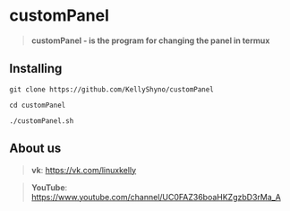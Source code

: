 # customPanel

> **customPanel - is the program for changing the panel in termux**

## Installing

`git clone https://github.com/KellyShyno/customPanel`

`cd customPanel`

`./customPanel.sh`

## About us

> **vk**: <https://vk.com/linuxkelly>

> **YouTube**: <https://www.youtube.com/channel/UC0FAZ36boaHKZgzbD3rMa_A>
